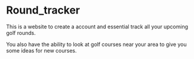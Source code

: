 # Round_tracker

This is a website to create a account and essential track all your upcoming golf rounds.

You also have the ability to look at golf courses near your area to give you some ideas for new courses.
